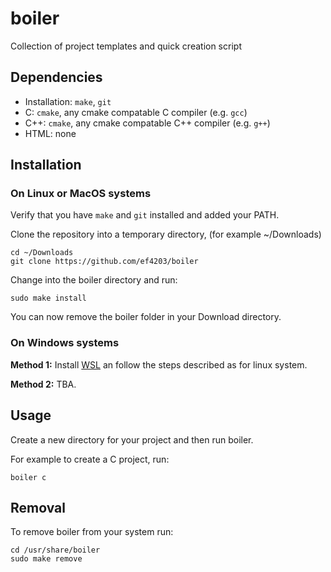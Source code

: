 # boiler

Collection of project templates and quick creation script

## Dependencies

- Installation: `make`, `git`
- C: `cmake`, any cmake compatable C compiler (e.g. `gcc`)
- C++: `cmake`, any cmake compatable C++ compiler (e.g. `g++`)
- HTML: none

## Installation

### On Linux or MacOS systems

Verify that you have `make` and `git` installed and added your PATH.

Clone the repository into a temporary directory, (for example ~/Downloads)

```
cd ~/Downloads
git clone https://github.com/ef4203/boiler
```

Change into the boiler directory and run:

```
sudo make install
```

You can now remove the boiler folder in your Download directory.

### On Windows systems

**Method 1:** Install [WSL](https://docs.microsoft.com/en-us/windows/wsl/install-on-server) an follow the steps described as for linux system.

**Method 2:** TBA.

## Usage

Create a new directory for your project and then run boiler.

For example to create a C project, run:

```
boiler c
```

## Removal

To remove boiler from your system run:

```
cd /usr/share/boiler
sudo make remove
```
